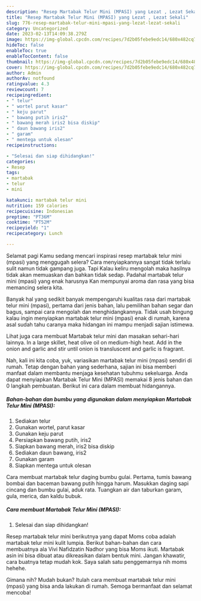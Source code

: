 ```yaml
---
description: "Resep Martabak Telur Mini (MPASI) yang Lezat , Lezat Sekali"
title: "Resep Martabak Telur Mini (MPASI) yang Lezat , Lezat Sekali"
slug: 776-resep-martabak-telur-mini-mpasi-yang-lezat-lezat-sekali
category: Uncategorized
date: 2023-02-13T14:09:38.279Z
image: https://img-global.cpcdn.com/recipes/7d2b05febe9edc14/680x482cq70/martabak-telur-mini-mpasi-foto-resep-utama.jpg
hideToc: false
enableToc: true
enableTocContent: false
thumbnail: https://img-global.cpcdn.com/recipes/7d2b05febe9edc14/680x482cq70/martabak-telur-mini-mpasi-foto-resep-utama.jpg
cover: https://img-global.cpcdn.com/recipes/7d2b05febe9edc14/680x482cq70/martabak-telur-mini-mpasi-foto-resep-utama.jpg
author: Admin
authorAv: notfound
ratingvalue: 4.3
reviewcount: 7
recipeingredient:
- " telur"
- " wortel parut kasar"
- " keju parut"
- " bawang putih iris2"
- " bawang merah iris2 bisa diskip"
- " daun bawang iris2"
- " garam"
- " mentega untuk olesan"
recipeinstructions:

- "Selesai dan siap dihidangkan!"
categories:
- Resep
tags:
- martabak
- telur
- mini

katakunci: martabak telur mini 
nutrition: 159 calories
recipecuisine: Indonesian
preptime: "PT36M"
cooktime: "PT52M"
recipeyield: "1"
recipecategory: Lunch

---
```



Selamat pagi Kamu sedang mencari inspirasi resep martabak telur mini (mpasi) yang menggugah selera? Cara menyiapkannya sangat tidak terlalu sulit namun tidak gampang juga. Tapi Kalau keliru mengolah maka hasilnya tidak akan memuaskan dan bahkan tidak sedap. Padahal martabak telur mini (mpasi) yang enak harusnya Kan mempunyai aroma dan rasa yang bisa memancing selera kita.


Banyak hal yang sedikit banyak mempengaruhi kualitas rasa dari martabak telur mini (mpasi), pertama dari jenis bahan, lalu pemilihan bahan segar dan bagus, sampai cara mengolah dan menghidangkannya. Tidak usah bingung kalau ingin menyiapkan martabak telur mini (mpasi) enak di rumah, karena asal sudah tahu caranya maka hidangan ini mampu menjadi sajian istimewa.

Lihat juga cara membuat Martabak telur mini dan masakan sehari-hari lainnya. In a large skillet, heat olive oil on medium-high heat. Add in the onion and garlic and stir until onion is transluscent and garlic is fragrant.


Nah, kali ini kita coba, yuk, variasikan martabak telur mini (mpasi) sendiri di rumah. Tetap dengan bahan yang sederhana, sajian ini bisa memberi manfaat dalam membantu menjaga kesehatan tubuhmu sekeluarga. Anda dapat menyiapkan Martabak Telur Mini (MPASI) memakai 8 jenis bahan dan 0 langkah pembuatan. Berikut ini cara dalam membuat hidangannya.

<!--inarticleads1-->

##### Bahan-bahan dan bumbu yang digunakan dalam menyiapkan Martabak Telur Mini (MPASI):

1. Sediakan  telur
1. Gunakan  wortel, parut kasar
1. Gunakan  keju parut
1. Persiapkan  bawang putih, iris2
1. Siapkan  bawang merah, iris2 bisa diskip
1. Sediakan  daun bawang, iris2
1. Gunakan  garam
1. Siapkan  mentega untuk olesan


Cara membuat martabak telur daging bumbu gulai. Pertama, tumis bawang bombai dan baceman bawang putih hingga harum. Masukkan daging sapi cincang dan bumbu gulai, aduk rata. Tuangkan air dan taburkan garam, gula, merica, dan kaldu bubuk. 

<!--inarticleads2-->

##### Cara membuat Martabak Telur Mini (MPASI):


1. Selesai dan siap dihidangkan!

Resep martabak telur mini berikutnya yang dapat Moms coba adalah martabak telur mini kulit lumpia. Berikut bahan-bahan dan cara membuatnya ala Vivi Nafidzatin Nadhor yang bisa Moms ikuti. Martabak asin ini bisa dibuat atau dikreasikan dalam bentuk mini. Jangan khawatir, cara buatnya tetap mudah kok. Saya salah satu penggemarnya nih moms hehehe. 

Gimana nih? Mudah bukan? Itulah cara membuat martabak telur mini (mpasi) yang bisa anda lakukan di rumah. Semoga bermanfaat dan selamat mencoba!
